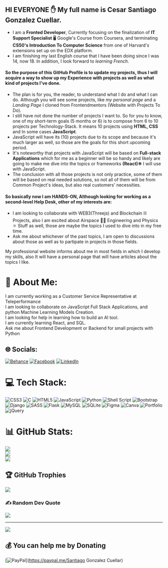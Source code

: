 ## HI EVERYONE ✋ My full name is Cesar Santiago Gonzalez Cuellar.
- I am a **Fronted Developer**, Currently focusing on the finalization of **IT Support Specialist** 🖥️ Google's Course from Coursera, and terminating **CS50's Introduction To Computer Science** from one of Harvard's extensions set up on the EDX platform. 
- I am finishing my last English course that I have been doing since I was 14, now 18. In addition, I look forward to _learning French_.

#### So the purpose of this GitHub Profile is to update my projects, thus I will acquire a way to show up my Experience with projects as well as what kind of projects I've done.

- The plan is for you, the reader, to understand what I do and what I can do. Although you will see some projects, like _my personal page_ and a _Landing Page_ I cloned from Frontendmentors (Website with Projects To Do).
- I still have not done the number of projects I want to. So for you to know, one of my short-term goals (5 months or 6) is to compose from 6 to 10 projects per Technology-Stack. It means 10 projects using **HTML, CSS** and In some cases **JavaScript**. 
- JavaScript will have its (10) projects due to its scope and because it's much larger as well, so those are the goals for this short upcoming period. 
- It's noteworthy that projects with JavaScript will be based on **Full-stack Applications** which for me as a beginner will be so handy and likely are going to make me dive into the topics or frameworks **(React)⚛️** I will use with JavaScript.
- The conclusion with all those projects is not only practice, some of them will be based on real needed solutions, so not all of them will be from Common Project's ideas, but also real customers' necessities.

#### So basically now I am HANDS-ON, Although looking for working as a second-level Help Desk, other of my interests are:

- I am looking to collaborate with WEB3(Threejs) and Blockchain ⛓️ Projects, also I am excited about Airspace 🧑‍🚀 Engineering and Physics ⚛ Stuff as well, those are maybe the topics I used to dive into in my free time.
- Ask me about whichever of the past topics, I am open to discussions about those as well as to partipate in projects in those fields.

My professional website informs about me in most fields in which I develop my skills, also It will have a personal page that will have articles about the topics I like.
# 💫 About Me:
I am currently working as a Customer Service Representative at Teleperformance<br>I am looking to collaborate on JavaScript Full Stack Applications, and python Machine Learning Models Creation.<br>I am looking for help in learning how to build an AI tool.<br>I am currently learning React, and SQL.<br>Ask me about Frontend Development or Backend for small projects with Python<br> 


## 🌐 Socials:
[![Behance](https://img.shields.io/badge/Behance-1769ff?logo=behance&logoColor=white)](https://behance.net/https://www.behance.net/santiaggonzale41/) [![Facebook](https://img.shields.io/badge/Facebook-%231877F2.svg?logo=Facebook&logoColor=white)](https://facebook.com/https://www.facebook.com/cesarsantiago.gonzalezcuellar) [![LinkedIn](https://img.shields.io/badge/LinkedIn-%230077B5.svg?logo=linkedin&logoColor=white)](https://linkedin.com/in/https://www.linkedin.com/in/santiago-gonzalez-cuellar-a920801ab/) 

# 💻 Tech Stack:
![CSS3](https://img.shields.io/badge/css3-%231572B6.svg?style=for-the-badge&logo=css3&logoColor=white) ![C](https://img.shields.io/badge/c-%2300599C.svg?style=for-the-badge&logo=c&logoColor=white) ![HTML5](https://img.shields.io/badge/html5-%23E34F26.svg?style=for-the-badge&logo=html5&logoColor=white) ![JavaScript](https://img.shields.io/badge/javascript-%23323330.svg?style=for-the-badge&logo=javascript&logoColor=%23F7DF1E) ![Python](https://img.shields.io/badge/python-3670A0?style=for-the-badge&logo=python&logoColor=ffdd54) ![Shell Script](https://img.shields.io/badge/shell_script-%23121011.svg?style=for-the-badge&logo=gnu-bash&logoColor=white) ![Bootstrap](https://img.shields.io/badge/bootstrap-%23563D7C.svg?style=for-the-badge&logo=bootstrap&logoColor=white) ![Django](https://img.shields.io/badge/django-%23092E20.svg?style=for-the-badge&logo=django&logoColor=white) ![SASS](https://img.shields.io/badge/SASS-hotpink.svg?style=for-the-badge&logo=SASS&logoColor=white) ![Flask](https://img.shields.io/badge/flask-%23000.svg?style=for-the-badge&logo=flask&logoColor=white) ![MySQL](https://img.shields.io/badge/mysql-%2300f.svg?style=for-the-badge&logo=mysql&logoColor=white) ![SQLite](https://img.shields.io/badge/sqlite-%2307405e.svg?style=for-the-badge&logo=sqlite&logoColor=white) 	![Figma](https://img.shields.io/badge/figma-%23F24E1E.svg?style=for-the-badge&logo=figma&logoColor=white) ![Canva](https://img.shields.io/badge/Canva-%2300C4CC.svg?style=for-the-badge&logo=Canva&logoColor=white) ![Portfolio](https://img.shields.io/badge/Portfolio-%23000000.svg?style=for-the-badge&logo=firefox&logoColor=#FF7139) ![jQuery](https://img.shields.io/badge/jquery-%230769AD.svg?style=for-the-badge&logo=jquery&logoColor=white)
# 📊 GitHub Stats:
![](https://github-readme-stats.vercel.app/api?username=Santiago244&theme=dark&hide_border=false&include_all_commits=false&count_private=false)<br/>
![](https://github-readme-streak-stats.herokuapp.com/?user=Santiago244&theme=dark&hide_border=false)<br/>
![](https://github-readme-stats.vercel.app/api/top-langs/?username=Santiago244&theme=dark&hide_border=false&include_all_commits=false&count_private=false&layout=compact)

## 🏆 GitHub Trophies
![](https://github-profile-trophy.vercel.app/?username=Santiago244&theme=radical&no-frame=false&no-bg=true&margin-w=4)

### ✍️ Random Dev Quote
![](https://quotes-github-readme.vercel.app/api?type=horizontal&theme=radical)

---
[![](https://visitcount.itsvg.in/api?id=Santiago244&icon=0&color=0)](https://visitcount.itsvg.in)

  ## 💰 You can help me by Donating
  [![PayPal](https://img.shields.io/badge/PayPal-00457C?style=for-the-badge&logo=paypal&logoColor=white)](https://paypal.me/Santiago Gonzalez Cuellar) 

  
<!-- Proudly created with GPRM ( https://gprm.itsvg.in ) -->
